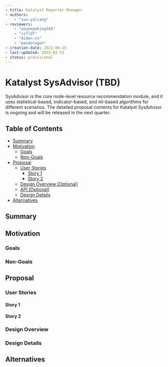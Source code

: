 ```yaml
---
- title: Katalyst Reporter Manager
- authors:
    - "sun-yuliang"
- reviewers:
    - "waynepeking348"
    - "csfldf"
    - "Aiden-cn"
    - "pendoragon"
- creation-date: 2022-06-15
- last-updated: 2023-02-23
- status: provisional
---
```


# Katalyst SysAdvisor (TBD)

SysAdvisor is the core node-level resource recommendation module, and it uses statistical-based, indicator-based, and ml-based algorithms for different scenarios.
The detailed proposal contents for Katalyst SysAdvisor is ongoing and will be released in the next quarter.

## Table of Contents

<!-- toc -->

- [Summary](#summary)
- [Motivation](#motivation)
    - [Goals](#goals)
    - [Non-Goals](#non-goals)
- [Proposal](#proposal)
    - [User Stories](#user-stories)
        - [Story 1](#story-1)
        - [Story 2](#story-2)
    - [Design Overview [Optional]](#design-overview-optional)
    - [API [Optional]](#api-optional)
    - [Design Details](#design-details)
- [Alternatives](#alternatives)

<!-- /toc -->

## Summary

## Motivation

### Goals

### Non-Goals

## Proposal

### User Stories

#### Story 1

#### Story 2

### Design Overview

### Design Details

## Alternatives
